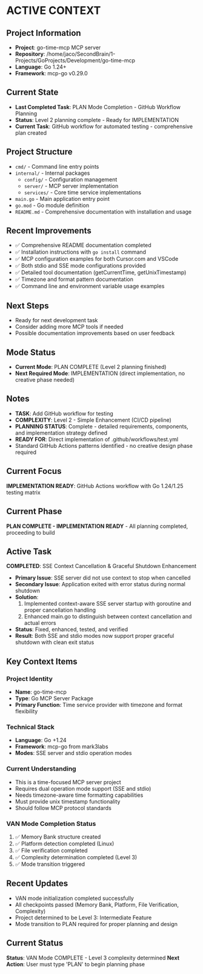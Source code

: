 # ACTIVE CONTEXT

## Project Information
- **Project**: go-time-mcp MCP server
- **Repository**: /home/jaco/SecondBrain/1-Projects/GoProjects/Development/go-time-mcp
- **Language**: Go 1.24+
- **Framework**: mcp-go v0.29.0

## Current State
- **Last Completed Task**: PLAN Mode Completion - GitHub Workflow Planning
- **Status**: Level 2 planning complete - Ready for IMPLEMENTATION
- **Current Task**: GitHub workflow for automated testing - comprehensive plan created

## Project Structure
- `cmd/` - Command line entry points
- `internal/` - Internal packages
  - `config/` - Configuration management
  - `server/` - MCP server implementation
  - `services/` - Core time service implementations
- `main.go` - Main application entry point
- `go.mod` - Go module definition
- `README.md` - Comprehensive documentation with installation and usage

## Recent Improvements
- ✅ Comprehensive README documentation completed
- ✅ Installation instructions with `go install` command
- ✅ MCP configuration examples for both Cursor.com and VSCode
- ✅ Both stdio and SSE mode configurations provided
- ✅ Detailed tool documentation (getCurrentTime, getUnixTimestamp)
- ✅ Timezone and format pattern documentation
- ✅ Command line and environment variable usage examples

## Next Steps
- Ready for next development task
- Consider adding more MCP tools if needed
- Possible documentation improvements based on user feedback

## Mode Status
- **Current Mode**: PLAN COMPLETE (Level 2 planning finished)
- **Next Required Mode**: IMPLEMENTATION (direct implementation, no creative phase needed)

## Notes
- **TASK**: Add GitHub workflow for testing
- **COMPLEXITY**: Level 2 - Simple Enhancement (CI/CD pipeline)
- **PLANNING STATUS**: Complete - detailed requirements, components, and implementation strategy defined
- **READY FOR**: Direct implementation of .github/workflows/test.yml
- Standard GitHub Actions patterns identified - no creative design phase required

## Current Focus
**IMPLEMENTATION READY**: GitHub Actions workflow with Go 1.24/1.25 testing matrix

## Current Phase
**PLAN COMPLETE - IMPLEMENTATION READY** - All planning completed, proceeding to build

## Active Task
**COMPLETED**: SSE Context Cancellation & Graceful Shutdown Enhancement
- **Primary Issue**: SSE server did not use context to stop when cancelled
- **Secondary Issue**: Application exited with error status during normal shutdown
- **Solution**: 
  1. Implemented context-aware SSE server startup with goroutine and proper cancellation handling
  2. Enhanced main.go to distinguish between context cancellation and actual errors
- **Status**: Fixed, enhanced, tested, and verified
- **Result**: Both SSE and stdio modes now support proper graceful shutdown with clean exit status

## Key Context Items

### Project Identity
- **Name**: go-time-mcp
- **Type**: Go MCP Server Package
- **Primary Function**: Time service provider with timezone and format flexibility

### Technical Stack
- **Language**: Go +1.24
- **Framework**: mcp-go from mark3labs
- **Modes**: SSE server and stdio operation modes

### Current Understanding
- This is a time-focused MCP server project
- Requires dual operation mode support (SSE and stdio)
- Needs timezone-aware time formatting capabilities
- Must provide unix timestamp functionality
- Should follow MCP protocol standards

### VAN Mode Completion Status
1. ✅ Memory Bank structure created
2. ✅ Platform detection completed (Linux)
3. ✅ File verification completed
4. ✅ Complexity determination completed (Level 3)
5. ✅ Mode transition triggered

## Recent Updates
- VAN mode initialization completed successfully
- All checkpoints passed (Memory Bank, Platform, File Verification, Complexity)
- Project determined to be Level 3: Intermediate Feature
- Mode transition to PLAN required for proper planning and design

## Current Status
**Status**: VAN Mode COMPLETE - Level 3 complexity determined
**Next Action**: User must type 'PLAN' to begin planning phase 